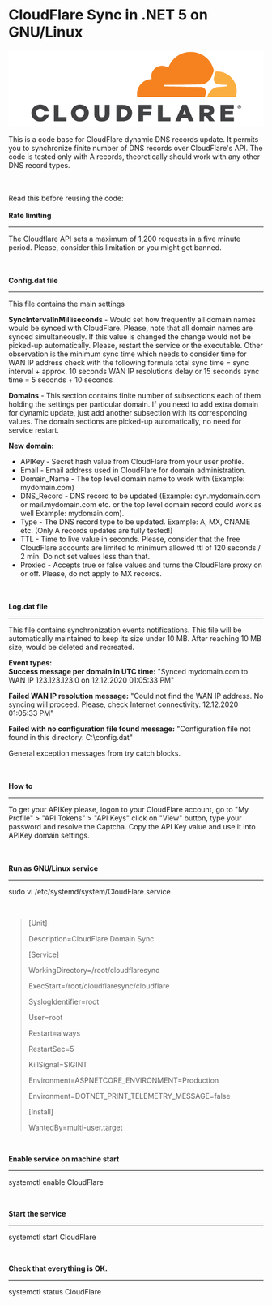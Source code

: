 # CloudFlare Sync in .NET 5 on GNU/Linux

![CloudFlare Sync in .NET 5!](/img/cloudflare.png "CloudFlare")


This is a code base for CloudFlare dynamic DNS records update. It permits you to synchronize finite number of DNS records over CloudFlare's API.
The code is tested only with A records, theoretically should work with any other DNS record types.

<br /><br />
Read this before reusing the code:
<br /><br />
**Rate limiting**
****
The Cloudflare API sets a maximum of 1,200 requests in a five minute period. Please, consider this limitation or you might get banned.

<br /><br />
**Config.dat file**
****
This file contains the main settings

**SyncIntervalInMilliseconds** - Would set how frequently all domain names would be synced with CloudFlare. Please, note that all domain names are synced simultaneously.
							 If this value is changed the change would not be picked-up automatically. Please, restart the service or the executable. Other observation is
							 the minimum sync time which needs to consider time for WAN IP address check with the following formula total sync time = sync interval + approx. 10 seconds
							 WAN IP resolutions delay or 15 seconds sync time = 5 seconds + 10 seconds


**Domains** - This section contains finite number of subsections each of them holding the settings per particular domain. If you need to add extra domain for dynamic update, just add another 
			subsection with its corresponding values. The domain sections are picked-up automatically, no need for service restart.


**New domain:**
* APIKey - Secret hash value from CloudFlare from your user profile.
* Email - Email address used in CloudFlare for domain administration.
* Domain_Name - The top level domain name to work with (Example: mydomain.com)
* DNS_Record - DNS record to be updated (Example: dyn.mydomain.com or mail.mydomain.com etc. or the top level domain record could work as well Example: mydomain.com).
* Type - The DNS record type to be updated. Example: A, MX, CNAME etc. (Only A records updates are fully tested!)
* TTL - Time to live value in seconds. Please, consider that the free CloudFlare accounts are limited to minimum allowed ttl of 120 seconds / 2 min. Do not set values less than that.
* Proxied - Accepts true or false values and turns the CloudFlare proxy on or off. Please, do not apply to MX records.

<br /><br />
**Log.dat file**
****
This file contains synchronization events notifications. This file will be automatically maintained to keep its size under 10 MB. After reaching 10 MB size, would be deleted and recreated.

**Event types:**
<br />
**Success message per domain in UTC time:** "Synced mydomain.com to WAN IP 123.123.123.0 on 12.12.2020 01:05:33 PM"

**Failed WAN IP resolution message:** "Could not find the WAN IP address. No syncing will proceed. Please, check Internet connectivity. 12.12.2020 01:05:33 PM"

**Failed with no configuration file found message:** "Configuration file not found in this directory: C:\config.dat"

General exception messages from try catch blocks.

<br /><br />
**How to**
****
To get your APIKey please, logon to your CloudFlare account, go to "My Profile" > "API Tokens" > "API Keys" click on "View" button, type your password and resolve the Captcha. Copy the API Key value and use it into APIKey domain settings.

<br /><br />
**Run as GNU/Linux service**
****
sudo vi /etc/systemd/system/CloudFlare.service

<br />

> [Unit]
>
> Description=CloudFlare Domain Sync
> 
> [Service]
>
> WorkingDirectory=/root/cloudflaresync
>
> ExecStart=/root/cloudflaresync/cloudflare
>
> SyslogIdentifier=root
>
> User=root
> 
> Restart=always
>
> RestartSec=5
> 
> KillSignal=SIGINT
>
> Environment=ASPNETCORE_ENVIRONMENT=Production
>
> Environment=DOTNET_PRINT_TELEMETRY_MESSAGE=false
> 
> [Install]
>
> WantedBy=multi-user.target

<br />

**Enable service on machine start**
****
systemctl enable CloudFlare

<br />

**Start the service**
****
systemctl start CloudFlare

<br />

**Check that everything is OK.**
****
systemctl status CloudFlare